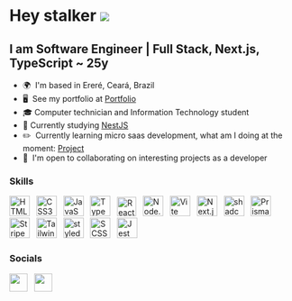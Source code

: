 Hey stalker  ![](https://user-images.githubusercontent.com/18350557/176309783-0785949b-9127-417c-8b55-ab5a4333674e.gif)
============================================================================================================================================

I am Software Engineer | Full Stack, Next.js, TypeScript ~ 25y
--------------------------

*   🌍  I'm based in Ereré, Ceará, Brazil
*   🖥️  See my portfolio at <a target="_blank" rel="noreferrer" href='http://sillasemanoel.vercel.app/'>Portfolio</a>
*   🎓  Computer technician and Information Technology student
*   🧠  Currently studying <a target="_blank" rel="noreferrer" href='https://nestjs.com'>NestJS</a>
*   ✏️  Currently learning micro saas development, what am I doing at the moment: <a target="_blank" rel="noreferrer" href='https://github.com/sillasemanoel/sil-saas'>Project</a>
*   🤝  I'm open to collaborating on interesting projects as a developer

### Skills

<p align="left">
<a href="https://developer.mozilla.org/en-US/docs/Glossary/HTML5" target="_blank" rel="noreferrer"><img src="https://www.svgrepo.com/show/452228/html-5.svg" width="36" height="36" alt="HTML5" /></a>
&nbsp;
<a href="https://www.w3.org/TR/CSS/#css" target="_blank" rel="noreferrer"><img src="https://www.svgrepo.com/show/452185/css-3.svg" width="36" height="36" alt="CSS3" /></a>
&nbsp;
<a href="https://developer.mozilla.org/en-US/docs/Web/JavaScript" target="_blank" rel="noreferrer"><img src="https://www.svgrepo.com/show/349419/javascript.svg" width="36" height="36" alt="JavaScript" /></a>
&nbsp;
<a href="https://www.typescriptlang.org/" target="_blank" rel="noreferrer"><img src="https://www.svgrepo.com/show/349540/typescript.svg" width="36" height="36" alt="TypeScript" /></a>
&nbsp;
<a href="https://reactjs.org/" target="_blank" rel="noreferrer"><img src="https://www.svgrepo.com/show/452092/react.svg" width="34" height="34" alt="React" /></a>
&nbsp;
<a href="https://nodejs.org/en" target="_blank" rel="noreferrer"><img src="https://www.svgrepo.com/show/452075/node-js.svg" width="36" height="36" alt="Node.js" /></a>
&nbsp;
<a href="https://vitejs.dev" rel="noreferrer"><img src="https://www.svgrepo.com/show/374167/vite.svg" width="36" height="36" alt="Vite" /></a>
&nbsp;
<a href="https://nextjs.org" rel="noreferrer"><img src="https://www.svgrepo.com/show/342062/next-js.svg" width="36" height="36" alt="Next.js" /></a>
&nbsp;
<a href="https://ui.shadcn.com/" rel="noreferrer"><img src="https://avatars.githubusercontent.com/u/139895814?s=280&v=4" width="36" height="36" alt="shadcn/ui" /></a>
&nbsp;
<a href="https://www.prisma.io" rel="noreferrer"><img src="https://www.svgrepo.com/show/354210/prisma.svg" width="36" height="36" alt="Prisma" /></a>
&nbsp;
<a href="https://stripe.com/en-br" rel="noreferrer"><img src="https://cdn.iconscout.com/icon/free/png-256/free-stripe-2-498440.png" width="36" height="36" alt="Stripe" /></a>
&nbsp;
<a href="https://tailwindcss.com/" target="_blank" rel="noreferrer"><img src="https://www.svgrepo.com/show/374118/tailwind.svg" width="36" height="36" alt="Tailwind CSS" /></a>
&nbsp;
<a href="https://styled-components.com/" target="_blank" rel="noreferrer"><img src="https://img.icons8.com/?size=512&id=ttxR7mXaDvqS&format=png" width="36" height="36" alt="styled-components" /></a>
&nbsp;
<a href="https://sass-lang.com/" target="_blank" rel="noreferrer"><img src="https://www.svgrepo.com/show/374067/scss2.svg" width="36" height="36" alt="SCSS/SASS" /></a>
&nbsp;
<a href="https://jestjs.io/pt-BR/" target="_blank" rel="noreferrer"><img src="https://www.svgrepo.com/show/373701/jest-snapshot.svg" width="36" height="36" alt="Jest" /></a>
&nbsp;


### Socials

<p align="left"> 
<a href="https://www.linkedin.com/in/sillas-emanoel-656478218/" target="_blank" rel="noreferrer"><img src="https://img.icons8.com/?size=144&id=13930&format=png" width="32" height="32" /></a>
&nbsp;
<a href="https://www.instagram.com/silsdev/" target="_blank" rel="noreferrer"><img src="https://img.icons8.com/?size=144&id=Xy10Jcu1L2Su&format=png" width="32" height="32" /></a>
</p>
